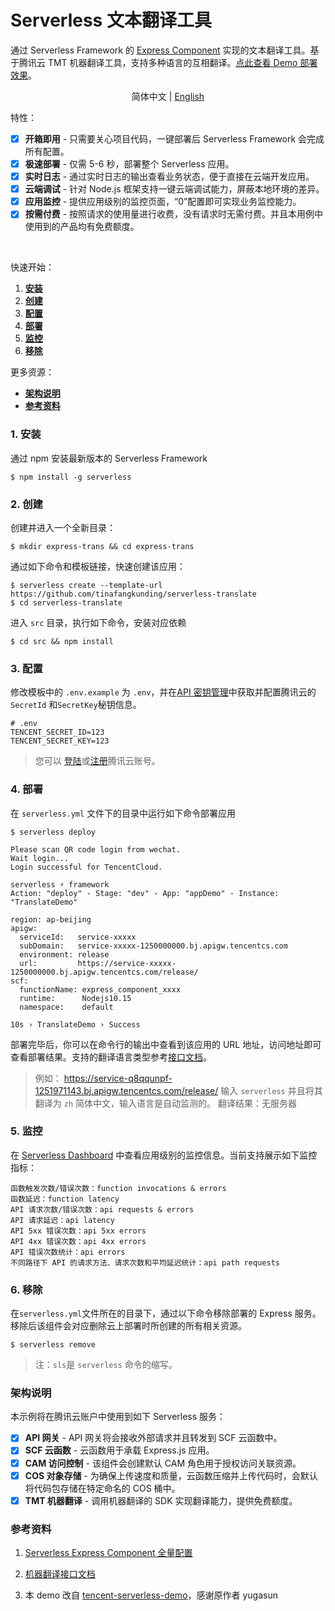 # Serverless 文本翻译工具 

通过 Serverless Framework 的 [Express Component](https://github.com/serverless-components/tencent-express/tree/v2) 实现的文本翻译工具。基于腾讯云 TMT 机器翻译工具，支持多种语言的互相翻译。[点此查看 Demo 部署效果](https://service-q8qqunpf-1251971143.bj.apigw.tencentcs.com/release/)。 

<p align="center">
  <span>简体中文</span> |
  <a href="./README.en.md">English</a>
</p>

特性：

- [x] **开箱即用** - 只需要关心项目代码，一键部署后 Serverless Framework 会完成所有配置。
- [x] **极速部署** - 仅需 5-6 秒，部署整个 Serverless 应用。
- [x] **实时日志** - 通过实时日志的输出查看业务状态，便于直接在云端开发应用。
- [x] **云端调试** - 针对 Node.js 框架支持一键云端调试能力，屏蔽本地环境的差异。
- [x] **应用监控** - 提供应用级别的监控页面，“0”配置即可实现业务监控能力。
- [x] **按需付费** - 按照请求的使用量进行收费，没有请求时无需付费。并且本用例中使用到的产品均有免费额度。

<br/>

快速开始：

1. [**安装**](#1-安装)
2. [**创建**](#2-创建)
3. [**配置**](#3-配置)
4. [**部署**](#4-部署)
5. [**监控**](#5-监控)
6. [**移除**](#6-移除)

更多资源：

- [**架构说明**](#架构说明)
- [**参考资料**](#参考资料)

### 1. 安装

通过 npm 安装最新版本的 Serverless Framework

```
$ npm install -g serverless
```

### 2. 创建

创建并进入一个全新目录：

```
$ mkdir express-trans && cd express-trans
```

通过如下命令和模板链接，快速创建该应用：

```
$ serverless create --template-url https://github.com/tinafangkunding/serverless-translate
$ cd serverless-translate
```

进入 `src` 目录，执行如下命令，安装对应依赖

```
$ cd src && npm install
```

### 3. 配置

修改模板中的 `.env.example` 为 `.env`，并在[API 密钥管理](https://console.cloud.tencent.com/cam/capi)中获取并配置腾讯云的 `SecretId` 和`SecretKey`秘钥信息。

```
# .env
TENCENT_SECRET_ID=123
TENCENT_SECRET_KEY=123
```

> 您可以 [登陆](https://cloud.tencent.com/login)或[注册](https://cloud.tencent.com/register)腾讯云账号。

### 4. 部署


在 `serverless.yml` 文件下的目录中运行如下命令部署应用

```
$ serverless deploy

Please scan QR code login from wechat. 
Wait login...
Login successful for TencentCloud. 

serverless ⚡ framework
Action: "deploy" - Stage: "dev" - App: "appDemo" - Instance: "TranslateDemo"

region: ap-beijing
apigw: 
  serviceId:   service-xxxxx
  subDomain:   service-xxxxx-1250000000.bj.apigw.tencentcs.com
  environment: release
  url:         https://service-xxxxx-1250000000.bj.apigw.tencentcs.com/release/
scf: 
  functionName: express_component_xxxx
  runtime:      Nodejs10.15
  namespace:    default

10s › TranslateDemo › Success
```

部署完毕后，你可以在命令行的输出中查看到该应用的 URL 地址，访问地址即可查看部署结果。支持的翻译语言类型参考[接口文档](https://cloud.tencent.com/document/api/551/15619)。

> 例如： https://service-q8qqunpf-1251971143.bj.apigw.tencentcs.com/release/  输入 `serverless` 并且将其翻译为 `zh` 简体中文，输入语言是自动监测的。
> 翻译结果：无服务器

### 5. 监控

在 [Serverless Dashboard](https://serverless.cloud.tencent.com/) 中查看应用级别的监控信息。当前支持展示如下监控指标：

```
函数触发次数/错误次数：function invocations & errors
函数延迟：function latency
API 请求次数/错误次数：api requests & errors
API 请求延迟：api latency
API 5xx 错误次数：api 5xx errors
API 4xx 错误次数：api 4xx errors
API 错误次数统计：api errors
不同路径下 API 的请求方法、请求次数和平均延迟统计：api path requests
```

### 6. 移除

在`serverless.yml`文件所在的目录下，通过以下命令移除部署的 Express 服务。移除后该组件会对应删除云上部署时所创建的所有相关资源。

```
$ serverless remove
```

> 注：`sls`是 `serverless` 命令的缩写。

### 架构说明

本示例将在腾讯云账户中使用到如下 Serverless 服务：

- [x] **API 网关** - API 网关将会接收外部请求并且转发到 SCF 云函数中。
- [x] **SCF 云函数** - 云函数用于承载 Express.js 应用。
- [x] **CAM 访问控制** - 该组件会创建默认 CAM 角色用于授权访问关联资源。
- [x] **COS 对象存储** - 为确保上传速度和质量，云函数压缩并上传代码时，会默认将代码包存储在特定命名的 COS 桶中。
- [x] **TMT 机器翻译** - 调用机器翻译的 SDK 实现翻译能力，提供免费额度。

### 参考资料

1. [Serverless Express Component 全量配置](https://github.com/serverless-components/tencent-express/blob/v2/docs/configure.md)

2. [机器翻译接口文档](https://cloud.tencent.com/document/api/551/15619)

3. 本 demo 改自 [tencent-serverless-demo](https://github.com/yugasun/tencent-serverless-demo/tree/master/dict)，感谢原作者 yugasun
